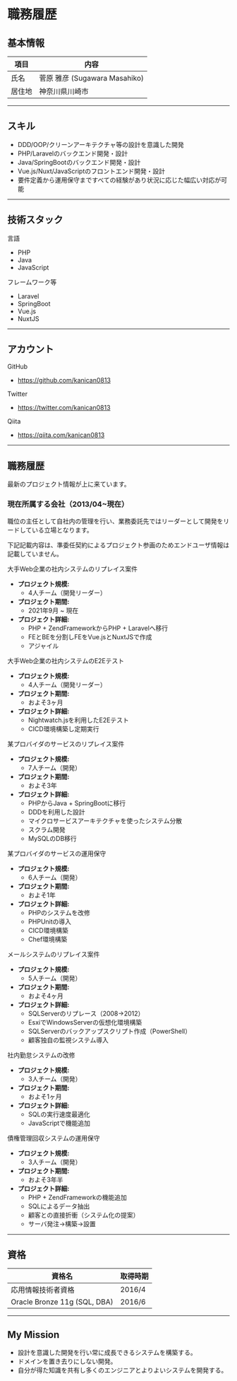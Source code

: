 # 職務履歴

## 基本情報

|項目|内容|
|---|---|
|氏名|菅原 雅彦 (Sugawara Masahiko)|
|居住地|神奈川県川崎市|

---

## スキル

- DDD/OOP/クリーンアーキテクチャ等の設計を意識した開発
- PHP/Laravelのバックエンド開発・設計
- Java/SpringBootのバックエンド開発・設計
- Vue.js/Nuxt/JavaScriptのフロントエンド開発・設計
- 要件定義から運用保守まですべての経験があり状況に応じた幅広い対応が可能

---

## 技術スタック

言語
- PHP
- Java
- JavaScript

フレームワーク等
- Laravel
- SpringBoot
- Vue.js
- NuxtJS

---

## アカウント

GitHub
- https://github.com/kanican0813

Twitter
- https://twitter.com/kanican0813

Qiita
- https://qiita.com/kanican0813

---

## 職務履歴
最新のプロジェクト情報が上に来ています。

### 現在所属する会社（2013/04~現在）

職位の主任として自社内の管理を行い、業務委託先ではリーダーとして開発をリードしている立場となります。

下記記載内容は、準委任契約によるプロジェクト参画のためエンドユーザ情報は記載していません。


大手Web企業の社内システムのリプレイス案件
- **プロジェクト規模:**
    - 4人チーム（開発リーダー）
- **プロジェクト期間:**
    - 2021年9月 ~ 現在
- **プロジェクト詳細:**
    - PHP + ZendFrameworkからPHP + Laravelへ移行
    - FEとBEを分割しFEをVue.jsとNuxtJSで作成
    - アジャイル

大手Web企業の社内システムのE2Eテスト
- **プロジェクト規模:**
    - 4人チーム（開発リーダー）
- **プロジェクト期間:**
    - およそ3ヶ月
- **プロジェクト詳細:**
    - Nightwatch.jsを利用したE2Eテスト
    - CICD環境構築し定期実行

某プロバイダのサービスのリプレイス案件
- **プロジェクト規模:**
    - 7人チーム（開発）
- **プロジェクト期間:**
    - およそ3年
- **プロジェクト詳細:**
  - PHPからJava + SpringBootに移行
  - DDDを利用した設計
  - マイクロサービスアーキテクチャを使ったシステム分散
  - スクラム開発
  - MySQLのDB移行

某プロバイダのサービスの運用保守
- **プロジェクト規模:**
    - 6人チーム（開発）
- **プロジェクト期間:**
    - およそ1年
- **プロジェクト詳細:**
  - PHPのシステムを改修
  - PHPUnitの導入
  - CICD環境構築
  - Chef環境構築

メールシステムのリプレイス案件
- **プロジェクト規模:**
  - 5人チーム（開発）
- **プロジェクト期間:**
    - およそ4ヶ月
- **プロジェクト詳細:**
  - SQLServerのリプレース（2008→2012）
  - EsxiでWindowsServerの仮想化環境構築
  - SQLServerのバックアップスクリプト作成（PowerShell）
  - 顧客独自の監視システム導入

社内勤怠システムの改修
- **プロジェクト規模:**
    - 3人チーム（開発）
- **プロジェクト期間:**
    - およそ1ヶ月
- **プロジェクト詳細:**
    - SQLの実行速度最適化
    - JavaScriptで機能追加

債権管理回収システムの運用保守
- **プロジェクト規模:**
  - 3人チーム（開発）
- **プロジェクト期間:**
    - およそ3年半
- **プロジェクト詳細:**
  - PHP + ZendFrameworkの機能追加
  - SQLによるデータ抽出
  - 顧客との直接折衝（システム化の提案）
  - サーバ発注→構築→設置

---

## 資格

|資格名|取得時期|
|---|---|
|応用情報技術者資格|2016/4|
|Oracle Bronze 11g (SQL, DBA)|2016/6|

---

## My Mission

- 設計を意識した開発を行い常に成長できるシステムを構築する。
- ドメインを置き去りにしない開発。
- 自分が得た知識を共有し多くのエンジニアとよりよいシステムを開発する。


